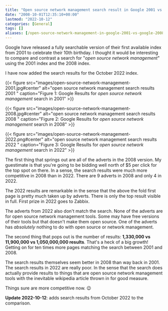 ```yaml
---
title: "Open source network management search result in Google 2001 vs Google 2008 vs Google 2022"
date: "2008-10-01T12:35:10+00:00"
lastmod: "2022-10-12"
categories: [General]
tags: []
aliases: [/open-source-network-management-in-google-2001-vs-google-2008/]
---
```


Google have released a fully searchable version of their first available index from 2001 to celebrate their 10th birthday. I thought it would be interesting to compare and contrast a search for "*open source network management*" using the 2001 index and the 2008 index.

I have now added the search results for the October 2022 index.

{{< figure src="images/open-source-network-management-2001.jpg#center"
    alt="open source network management search results 2001 "
    caption="Figure 1: Google Results for *open source network management* search in 2001" >}}

{{< figure src="images/open-source-network-management-2008.jpg#center"
    alt="open source network management search results 2008 "
    caption="Figure 2: Google Results for *open source network management* search in 2008" >}}

{{< figure src="images/open-source-network-management-2022.png#center"
    alt="open source network management search results 2022 "
    caption="Figure 3: Google Results for *open source network management* search in 2022" >}}

The first thing that springs out are all of the adverts in the 2008 version. My guestimate is that you're going to be bidding well north of $5 per click for the top spot on there. In a sense, the search results were much more competitive in 2008 than in 2022. There are 9 adverts in 2008 and only 4 in 2022.

The 2022 results are remarkable in the sense that the above the fold first page is pretty much taken up by adverts. There is only the top result visible in full. First prize in 2022 goes to Zabbix.

The adverts from 2022 also don't match the search. None of the adverts are for open source network management tools. Some may have free versions of their tools but that doesn't make them open source. One of the adverts has *absolutely* nothing to do with open source or network management.

The second thing that pops out is the number of results: **1,330,000 vs 11,900,000 vs 1,050,000,000 results**. That's a heck of a big growth! Getting on for ten times more pages matching the search between 2001 and 2008.

The search results themselves seem better in 2008 than way back in 2001. The search results in 2022 are really poor. In the sense that the search does actually provide results to things that are open source network management tools with the inevitable wikipedia article thrown in for good measure.

Things sure are more competitive now. :wink:

**Update 2022-10-12**: adds search results from October 2022 to the comparison.
